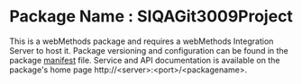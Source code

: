 # Package Name : SIQAGit3009Project
This is a webMethods package and requires a webMethods Integration Server to host it. Package versioning and configuration can be found in the package [manifest](./SIQAGit3009Project/manifest.v3) file. Service and API documentation is available on the package's home page http://&lt;server&gt;:&lt;port&gt;/&lt;packagename>.